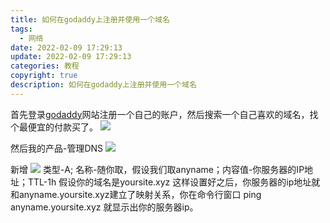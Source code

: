 ```yaml
---
title: 如何在godaddy上注册并使用一个域名
tags:
  - 网络
date: 2022-02-09 17:29:13
update: 2022-02-09 17:29:13
categories: 教程
copyright: true
description: 如何在godaddy上注册并使用一个域名
---
```


首先登录[godaddy](https://hk.godaddy.com/offers/domains/godaddy-b)网站注册一个自己的账户，然后搜索一个自己喜欢的域名，找个最便宜的付款买了。
![](https://s2.loli.net/2022/02/09/eqiBTaJd4Mp93kl.png)

然后我的产品-管理DNS
![](https://s2.loli.net/2022/02/09/fP9sSEtkbA8FMZp.png)

新增
![](https://s2.loli.net/2022/02/09/qSLrA1o5OpWskHu.png)
类型-A; 名称-随你取，假设我们取anyname；内容值-你服务器的IP地址；TTL-1h
假设你的域名是yoursite.xyz
这样设置好之后，你服务器的ip地址就和anyname.yoursite.xyz建立了映射关系，你在命令行窗口 ping anyname.yoursite.xyz 就显示出你的服务器ip。